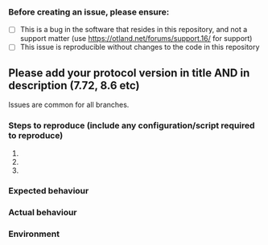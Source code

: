 <!-- Welcome to the issues section if it's your first time! -->

### Before creating an issue, please ensure:
- [ ] This is a bug in the software that resides in this repository, and not a
      support matter (use https://otland.net/forums/support.16/ for support)
- [ ] This issue is reproducible without changes to the code in this repository

## Please add your protocol version in title AND in description (7.72, 8.6 etc)
Issues are common for all branches.

### Steps to reproduce (include any configuration/script required to reproduce)
1.
2.
3.

### Expected behaviour
<!-- Tell us what should happen -->

### Actual behaviour
<!-- Tell us what happens instead -->

### Environment
<!-- If the issue is environment specific (e.g. compiling errors), include
     name and version of the operating system and compiler you are using. -->
